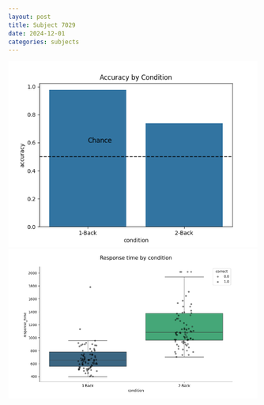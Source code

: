 ```yaml
---
layout: post
title: Subject 7029
date: 2024-12-01
categories: subjects
---
```


![](data/7029/run-16/7029_ATS_acc.png)
![](data/7029/run-16/7029_ATS_rt.png)
